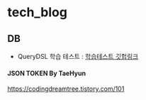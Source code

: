 # tech_blog


## DB
- QueryDSL 학습 테스트 : [학습테스트 깃헙링크](https://github.com/phantom08266/spring_playground/blob/main/springboot_querydsl/springboot_querydsl/src/test/java/com/example/springboot_querydsl/QueryDslBasicTest.java#L690)


#### JSON TOKEN By TaeHyun
https://codingdreamtree.tistory.com/101
